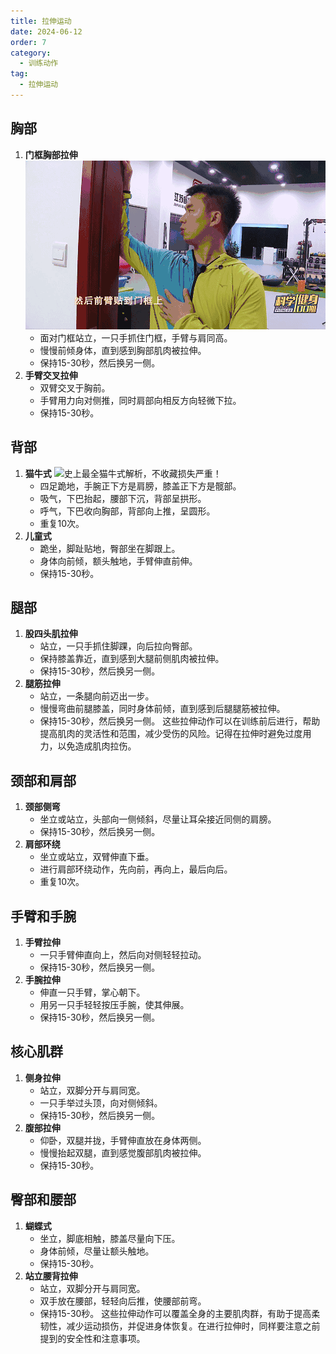 ```yaml
---
title: 拉伸运动
date: 2024-06-12
order: 7
category:
  - 训练动作
tag:
  - 拉伸运动
---
```


## 胸部

1. **门框胸部拉伸**
   ![科学健身100期丨长期运动肩膀疼？五个动作带你缓解](https://raw.githubusercontent.com/GodX-18/picBed/main/1%7Cimageslim.gif)
   - 面对门框站立，一只手抓住门框，手臂与肩同高。
   - 慢慢前倾身体，直到感到胸部肌肉被拉伸。
   - 保持15-30秒，然后换另一侧。
2. **手臂交叉拉伸**
   - 双臂交叉于胸前。
   - 手臂用力向对侧推，同时肩部向相反方向轻微下拉。
   - 保持15-30秒。

## 背部

1. **猫牛式**
   ![史上最全猫牛式解析，不收藏损失严重！](https://lh6.googleusercontent.com/proxy/DoJ9h5pcquwAwDTD1qOiMhNGGiUyk4PPLYVLmLzhLgQpgxukmfDAefaOWkzqzGJtgemoiiZULiqqvApe18Q_IQEU65nyLKmP8p1g4MX5b7QJ0zNsbPNMXdmroJh9zpxlQGj83TZicYvFWztM2XMKKwro9e2YlkDoJYDxzramxSo1tD_wZtK1j0AtwNVFVwtJKrBi6nzASgHfxqrrz4buFBfnoyaSQUxIRwmAVAan-C-Cpi1tL8wchBnKzFax1yLC9lNMo4_JkXwYN-GhG_eJJM3U4B9hQQo)
   - 四足跪地，手腕正下方是肩膀，膝盖正下方是髋部。
   - 吸气，下巴抬起，腰部下沉，背部呈拱形。
   - 呼气，下巴收向胸部，背部向上推，呈圆形。
   - 重复10次。
2. **儿童式**
   - 跪坐，脚趾贴地，臀部坐在脚跟上。
   - 身体向前倾，额头触地，手臂伸直前伸。
   - 保持15-30秒。
## 腿部

1. **股四头肌拉伸**
   - 站立，一只手抓住脚踝，向后拉向臀部。
   - 保持膝盖靠近，直到感到大腿前侧肌肉被拉伸。
   - 保持15-30秒，然后换另一侧。
2. **腿筋拉伸**
   - 站立，一条腿向前迈出一步。
   - 慢慢弯曲前腿膝盖，同时身体前倾，直到感到后腿腿筋被拉伸。
   - 保持15-30秒，然后换另一侧。
   这些拉伸动作可以在训练前后进行，帮助提高肌肉的灵活性和范围，减少受伤的风险。记得在拉伸时避免过度用力，以免造成肌肉拉伤。

## 颈部和肩部

1. **颈部侧弯**
   - 坐立或站立，头部向一侧倾斜，尽量让耳朵接近同侧的肩膀。
   - 保持15-30秒，然后换另一侧。
2. **肩部环绕**
   - 坐立或站立，双臂伸直下垂。
   - 进行肩部环绕动作，先向前，再向上，最后向后。
   - 重复10次。
## 手臂和手腕

1. **手臂拉伸**
   - 一只手臂伸直向上，然后向对侧轻轻拉动。
   - 保持15-30秒，然后换另一侧。
2. **手腕拉伸**
   - 伸直一只手臂，掌心朝下。
   - 用另一只手轻轻按压手腕，使其伸展。
   - 保持15-30秒，然后换另一侧。
## 核心肌群

1. **侧身拉伸**
   - 站立，双脚分开与肩同宽。
   - 一只手举过头顶，向对侧倾斜。
   - 保持15-30秒，然后换另一侧。
2. **腹部拉伸**
   - 仰卧，双腿并拢，手臂伸直放在身体两侧。
   - 慢慢抬起双腿，直到感觉腹部肌肉被拉伸。
   - 保持15-30秒。

## 臀部和腰部

1. **蝴蝶式**
   - 坐立，脚底相触，膝盖尽量向下压。
   - 身体前倾，尽量让额头触地。
   - 保持15-30秒。
2. **站立腰背拉伸**
   - 站立，双脚分开与肩同宽。
   - 双手放在腰部，轻轻向后推，使腰部前弯。
   - 保持15-30秒。
   这些拉伸动作可以覆盖全身的主要肌肉群，有助于提高柔韧性，减少运动损伤，并促进身体恢复。在进行拉伸时，同样要注意之前提到的安全性和注意事项。